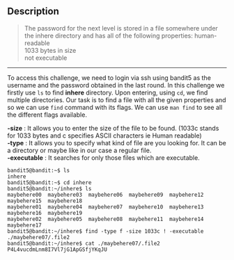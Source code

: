 ## Description

> The password for the next level is stored in a file somewhere under the inhere directory and has all of the following properties:
  human-readable  
  1033 bytes in size  
  not executable
---

To access this challenge, we need to login via ssh using bandit5 as the username and the password obtained in the last round. In this challenge we firstly use `ls` to find **inhere** directory. Upon entering,
using `cd`, we find multiple directories. Our task is to find a file with all the given properties and so we can use `find` command with its flags. We can use `man find` to see
all the different flags available. 

  **-size** : It allows you to enter the size of the file to be found. (1033c stands for 1033 bytes and c specifies ASCII characters ie Human readable)  
  **-type** : It allows you to specify what kind of file are you looking for. It can be a directory or maybe like in our case a regular file.  
  **-executable** : It searches for only those files which are executable.

    bandit5@bandit:~$ ls
    inhere
    bandit5@bandit:~$ cd inhere
    bandit5@bandit:~/inhere$ ls
    maybehere00  maybehere03  maybehere06  maybehere09  maybehere12  maybehere15  maybehere18
    maybehere01  maybehere04  maybehere07  maybehere10  maybehere13  maybehere16  maybehere19
    maybehere02  maybehere05  maybehere08  maybehere11  maybehere14  maybehere17
    bandit5@bandit:~/inhere$ find -type f -size 1033c ! -executable
    ./maybehere07/.file2
    bandit5@bandit:~/inhere$ cat ./maybehere07/.file2
    P4L4vucdmLnm8I7Vl7jG1ApGSfjYKqJU
